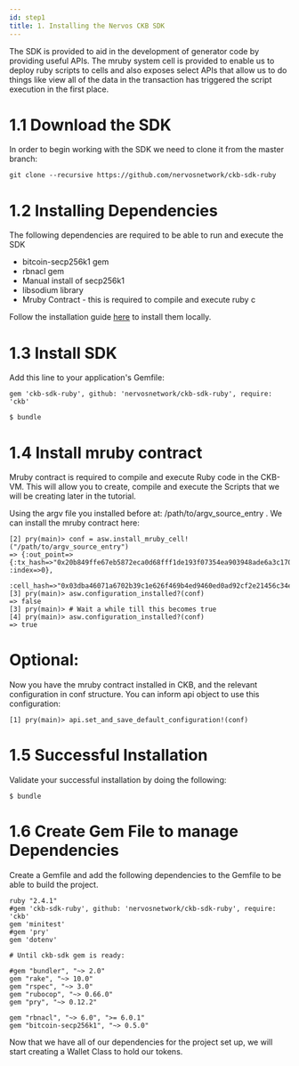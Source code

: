 ```yaml
---
id: step1
title: 1. Installing the Nervos CKB SDK
---
```


The SDK is provided to aid in the development of generator code by providing useful APIs. The mruby system cell is provided to enable us to deploy ruby scripts to cells and also exposes select APIs that allow us to do things like view all of the data in the transaction has triggered the script execution in the first place.

# 1.1 Download the SDK

In order to begin working with the SDK we need to clone it from the master branch:

`git clone --recursive https://github.com/nervosnetwork/ckb-sdk-ruby`

# 1.2 Installing Dependencies

The following dependencies are required to be able to run and execute the SDK

* bitcoin-secp256k1 gem
* rbnacl gem
* Manual install of secp256k1
* libsodium library
* Mruby Contract - this is required to compile and execute ruby c

Follow the installation guide [here](../tutorials/step1) to install them locally.

# 1.3 Install SDK

Add this line to your application's Gemfile:

`gem 'ckb-sdk-ruby', github: 'nervosnetwork/ckb-sdk-ruby', require: 'ckb'`

``` $ cd ckb-sdk-ruby
$ bundle
```
# 1.4 Install mruby contract

Mruby contract is required to compile and execute Ruby code in the CKB-VM. This will allow you to create, compile and execute the Scripts that we will be creating later in the tutorial.

Using the argv file you installed before at: /path/to/argv_source_entry . We can install the mruby contract here:

```[1] pry(main)> asw = Ckb::AlwaysSuccessWallet.new(api)
[2] pry(main)> conf = asw.install_mruby_cell!("/path/to/argv_source_entry")
=> {:out_point=>{:tx_hash=>"0x20b849ffe67eb5872eca0d68fff1de193f07354ea903948ade6a3c170d89e282", :index=>0},
 :cell_hash=>"0x03dba46071a6702b39c1e626f469b4ed9460ed0ad92cf2e21456c34e1e2b04fd"}
[3] pry(main)> asw.configuration_installed?(conf)
=> false
[3] pry(main)> # Wait a while till this becomes true
[4] pry(main)> asw.configuration_installed?(conf)
=> true
```
# Optional:

Now you have the mruby contract installed in CKB, and the relevant configuration in conf structure. You can inform api object to use this configuration:

```
[1] pry(main)> api.set_and_save_default_configuration!(conf)
```

# 1.5 Successful Installation

Validate your successful installation by doing the following:

``` $ cd ckb-sdk-ruby
$ bundle
```

# 1.6 Create Gem File to manage Dependencies


Create a Gemfile and add the following dependencies to the Gemfile to be able to build the project.


```
ruby "2.4.1"
#gem 'ckb-sdk-ruby', github: 'nervosnetwork/ckb-sdk-ruby', require: 'ckb'
gem 'minitest'
#gem 'pry'
gem 'dotenv'

# Until ckb-sdk gem is ready:

#gem "bundler", "~> 2.0"
gem "rake", "~> 10.0"
gem "rspec", "~> 3.0"
gem "rubocop", "~> 0.66.0"
gem "pry", "~> 0.12.2"

gem "rbnacl", "~> 6.0", ">= 6.0.1"
gem "bitcoin-secp256k1", "~> 0.5.0"
```

Now that we have all of our dependencies for the project set up, we will start creating a Wallet Class to hold our tokens.
